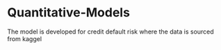 # Quantitative-Models
The model is developed for credit default risk where the data is sourced from kaggel
